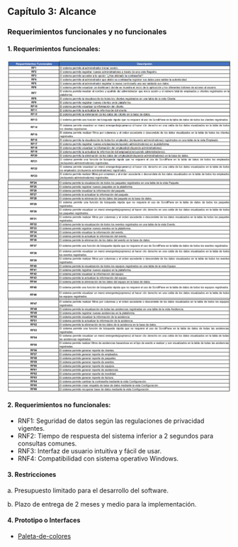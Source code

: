 ## Capítulo 3: Alcance

### Requerimientos funcionales y no funcionales

#### 1. Requerimientos funcionales:
<img align="center" src="/img_tablacontenido/requerimientos/RF-PARTE1.jpg" alt="Imagen"/>

<img align="center" src="/img_tablacontenido/requerimientos/RF-PARTE2.jpg" alt="Imagen"/>

<img align="center" src="/img_tablacontenido/requerimientos/RF-PARTE3.jpg" alt="Imagen"/>

#### 2. Requerimientos no funcionales:

- RNF1: Seguridad de datos según las regulaciones de privacidad vigentes.
- RNF2: Tiempo de respuesta del sistema inferior a 2 segundos para consultas comunes.
- RNF3: Interfaz de usuario intuitiva y fácil de usar.
- RNF4: Compatibilidad con sistema operativo Windows.

#### 3. Restricciones

a.	Presupuesto limitado para el desarrollo del software.

b.	Plazo de entrega de 2 meses y medio para la implementación.

#### 4. Prototipo o Interfaces

- [Paleta-de-colores](#capitulo_3/prototipos/PALETA_COLORES.png)

